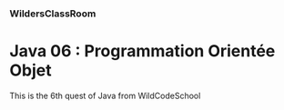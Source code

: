 ### WildersClassRoom

# Java 06 : Programmation Orientée Objet

This is the 6th quest of Java from WildCodeSchool
